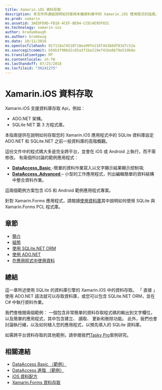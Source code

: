```yaml
---
title: Xamarin.iOS 資料存取
description: 本文件所連結說明如何使用本機資料庫中的 Xamarin.iOS 應用程式的指南。 連結的內容討論 SQLite.NET、 ADO.NET 以及更多。
ms.prod: xamarin
ms.assetid: 3AEDFD8D-FB10-4CEF-BE04-CCD14E95F02C
ms.technology: xamarin-ios
author: bradumbaugh
ms.author: brumbaug
ms.date: 10/11/2016
ms.openlocfilehash: 017118a74528718ea99fe218f443b8df83d7c52e
ms.sourcegitcommit: b56b3f906d2c05a3f1be219ef41be8b79e519b8e
ms.translationtype: MT
ms.contentlocale: zh-TW
ms.lasthandoff: 07/25/2018
ms.locfileid: "39241275"
---
```

# <a name="xamarinios-data-access"></a>Xamarin.iOS 資料存取

Xamarin.iOS 支援資料庫存取 Api，例如：

-  ADO.NET 架構。
-  SQLite NET 第 3 方程式庫。

本指南提供在說明如何存取您的 Xamarin.iOS 應用程式中的 SQLite 資料庫設定 ADO.NET 和 SQLite.NET 之前一般資料庫的高階概觀。 

這份文件中的程式碼大多是完全跨平台，並會在 iOS 或 Android 上執行，而不需修改。 有兩個所討論的範例應用程式：

-  [**DataAccess_Basic** ](https://github.com/xamarin/mobile-samples/tree/master/DataAccess/Basic) -簡單的資料作業寫入以文字顯示結果顯示控制項;
-  [**DataAccess_Advanced** ](https://github.com/xamarin/mobile-samples/tree/master/DataAccess/Advanced) – 小型的工作應用程式，列出編輯簡單的資料結構中整合資料作業。

這兩個範例方案包含 iOS 和 Android 範例應用程式專案。

針對 Xamarin.Forms 應用程式，請閱讀[使用資料庫](~/xamarin-forms/app-fundamentals/databases.md)其中說明如何使用 SQLite 與 Xamarin.Forms PCL 程式庫。

## <a name="sections"></a>章節

-  [簡介](introduction.md)
-  [組態](configuration.md)
-  [使用 SQLite.NET ORM](using-sqlite-orm.md)
-  [使用 ADO.NET](using-adonet.md)
-  [在應用程式中使用資料](using-data-in-an-app.md)

## <a name="summary"></a>總結

這一章所述使用 SQLite 的資料庫引擎的 Xamarin.iOS 中的資料存取。 「 直接 」 使用 ADO.NET 語法就可以存取資料庫，或您可以包含 SQLite.NET ORM，並在 C# 中執行資料作業。

我們會檢閱兩個範例： 一個包含非常簡單的資料存取程式碼的輸出到文字欄位，以及簡單的應用程式，其中包含建立、 讀取、 更新和刪除功能。 此外，我們也會討論執行緒，以及如何植入您的應用程式，以預先填入的 SQLite 資料庫。

如需跨平台資料存取的其他範例，請參閱我們[Tasky Pro](~/cross-platform/app-fundamentals/building-cross-platform-applications/case-study-tasky.md)案例研究。

## <a name="related-links"></a>相關連結

- [DataAccess Basic （範例）](https://github.com/xamarin/mobile-samples/tree/master/DataAccess/Basic)
- [DataAccess 進階 （範例）](https://github.com/xamarin/mobile-samples/tree/master/DataAccess/Advanced)
- [iOS 資料配方](https://github.com/xamarin/recipes/tree/master/Recipes/ios/data/sqlite)
- [Xamarin.Forms 資料存取](~/xamarin-forms/app-fundamentals/databases.md)
